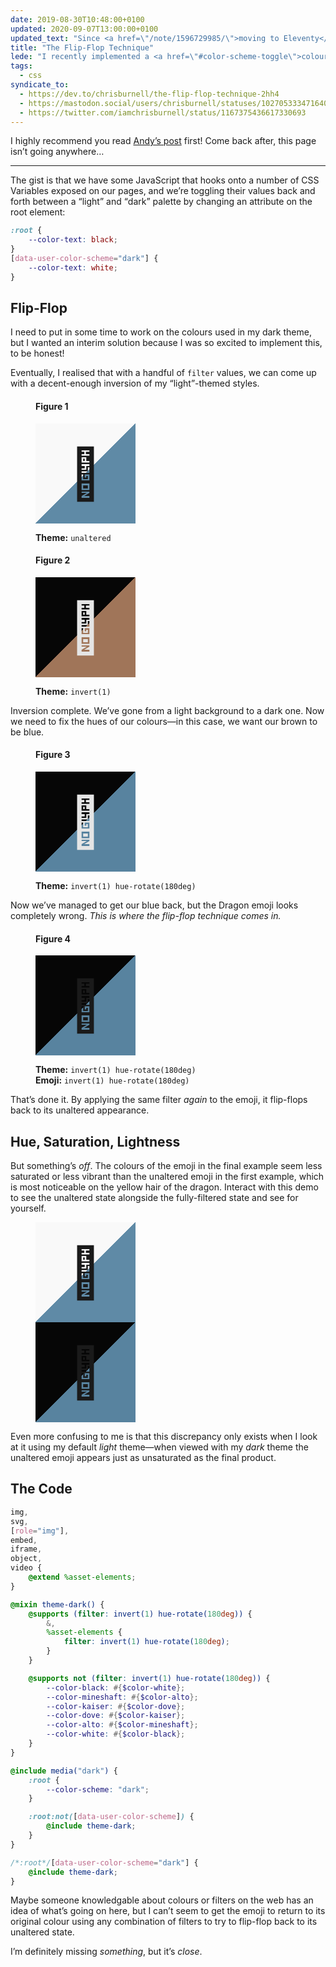```yaml
---
date: 2019-08-30T10:48:00+0100
updated: 2020-09-07T13:00:00+0100
updated_text: "Since <a href=\"/note/1596729985/\">moving to Eleventy</a> I have put a bit more thought and effort into how I would transition my design from light to dark, and no longer use the <code>filter()</code> technique described below."
title: "The Flip-Flop Technique"
lede: "I recently implemented a <a href=\"#color-scheme-toggle\">colour scheme toggler</a> in the footer of my website, following <a href=\"https://hankchizljaw.com\" rel=\"external\">Andy Bell’s</a> guide, <a href=\"https://hankchizljaw.com/wrote/create-a-user-controlled-dark-or-light-mode\" rel=\"external\">Create a user controlled dark or light mode</a>, and I found a wonky but fun alternative solution for styling my dark theme which leverages CSS’s filter property."
tags:
  - css
syndicate_to:
  - https://dev.to/chrisburnell/the-flip-flop-technique-2hh4
  - https://mastodon.social/users/chrisburnell/statuses/102705333471640919
  - https://twitter.com/iamchrisburnell/status/1167375436617330693
---
```


<style>
    .figure--dragon div {
        background-color: #f9f9f9;
        background-image: linear-gradient(to bottom right, transparent 50%, #5f8aa6 50%, #5f8aa6);
        width: 10rem;
        height: 10rem;
        font-size: 5rem;
        line-height: 10rem;
        text-align: center;
    }
    [data-user-color-scheme="dark"] .figure--dragon {
        filter: hue-rotate(180deg) invert(1);
    }
    [data-user-color-scheme="dark"] .figure--dragon .emoji {
        filter: none;
    }
    .figure--dragon--animate {
        flex-direction: row;
        cursor: col-resize;
    }
    .figure--dragon--animate div {
        clip-path: polygon(0 0, 100% 0, 100% 100%, 0 100%);
        transition: all 0.5s ease;
    }
    .figure--dragon--animate:hover div:first-child,
    .figure--dragon--animate:focus div:first-child,
    .figure--dragon--animate:active div:first-child {
        clip-path: polygon(0 0, 50% 0, 50% 100%, 0 100%);
        transform: translateX(50%);
    }
    .figure--dragon--animate:hover div:last-child,
    .figure--dragon--animate:focus div:last-child,
    .figure--dragon--animate:active div:last-child {
        clip-path: polygon(50% 0, 100% 0, 100% 100%, 50% 100%);
        transform: translateX(-50%);
    }
</style>

I highly recommend you read [Andy’s post](https://hankchizljaw.com/wrote/create-a-user-controlled-dark-or-light-mode/) first! Come back after, this page isn’t going anywhere…

--------

The gist is that we have some JavaScript that hooks onto a number of CSS Variables exposed on our pages, and we’re toggling their values back and forth between a <q>light</q> and <q>dark</q> palette by changing an attribute on the root element:

```css
:root {
    --color-text: black;
}
[data-user-color-scheme="dark"] {
    --color-text: white;
}
```

## Flip-Flop

I need to put in some time to work on the colours used in my dark theme, but I wanted an interim solution because I was so excited to implement this, to be honest!

Eventually, I realised that with a handful of `filter` values, we can come up with a decent-enough inversion of my <q>light</q>-themed styles.

<figure class="figure--dragon">
    <h4>Figure 1</h4>
    <div>
        <span class="emoji" role="img" aria-label="Dragon Face">🐲</span>
    </div>
    <p>
        <strong>Theme:</strong> <code>unaltered</code>
    </p>
</figure>

<figure class="figure--dragon">
    <h4>Figure 2</h4>
    <div style="filter: invert(1);">
        <span class="emoji" role="img" aria-label="Dragon Face">🐲</span>
    </div>
    <p>
        <strong>Theme:</strong> <code>invert(1)</code>
    </p>
</figure>

Inversion complete. We’ve gone from a light background to a dark one. Now we need to fix the hues of our colours—in this case, we want our brown to be blue.

<figure class="figure--dragon">
    <h4>Figure 3</h4>
    <div style="filter: invert(1) hue-rotate(180deg);">
        <span class="emoji" role="img" aria-label="Dragon Face">🐲</span>
    </div>
    <p>
        <strong>Theme:</strong> <code>invert(1) hue-rotate(180deg)</code>
    </p>
</figure>

Now we’ve managed to get our blue back, but the Dragon emoji looks completely wrong. *This is where the flip-flop technique comes in.*

<figure class="figure--dragon">
    <h4>Figure 4</h4>
    <div style="filter: invert(1) hue-rotate(180deg);">
        <span class="emoji" role="img" aria-label="Dragon Face" style="filter: invert(1) hue-rotate(180deg);">🐲</span>
    </div>
    <p>
        <strong>Theme:</strong> <code>invert(1) hue-rotate(180deg)</code>
        <br>
        <strong>Emoji:</strong> <code>invert(1) hue-rotate(180deg)</code>
    </p>
</figure>

That’s done it. By applying the same filter *again* to the emoji, it flip-flops back to its unaltered appearance.


## Hue, Saturation, Lightness

But something’s *off*. The colours of the emoji in the final example seem less saturated or less vibrant than the unaltered emoji in the first example, which is most noticeable on the yellow hair of the dragon. Interact with this demo to see the unaltered state alongside the fully-filtered state and see for yourself.

<figure class="figure--dragon  figure--dragon--animate" tabindex="0">
    <div>
        <span class="emoji" role="img" aria-label="Dragon Face">🐲</span>
    </div>
    <div style="filter: invert(1) hue-rotate(180deg);">
        <span class="emoji" role="img" aria-label="Dragon Face" style="filter: invert(1) hue-rotate(180deg);">🐲</span>
    </div>
</figure>

Even more confusing to me is that this discrepancy only exists when I look at it using my default *light* theme—when viewed with my *dark* theme the unaltered emoji appears just as unsaturated as the final product.


## The Code

```scss
img,
svg,
[role="img"],
embed,
iframe,
object,
video {
    @extend %asset-elements;
}

@mixin theme-dark() {
    @supports (filter: invert(1) hue-rotate(180deg)) {
        &,
        %asset-elements {
            filter: invert(1) hue-rotate(180deg);
        }
    }

    @supports not (filter: invert(1) hue-rotate(180deg)) {
        --color-black: #{$color-white};
        --color-mineshaft: #{$color-alto};
        --color-kaiser: #{$color-dove};
        --color-dove: #{$color-kaiser};
        --color-alto: #{$color-mineshaft};
        --color-white: #{$color-black};
    }
}

@include media("dark") {
    :root {
        --color-scheme: "dark";
    }

    :root:not([data-user-color-scheme]) {
        @include theme-dark;
    }
}

/*:root*/[data-user-color-scheme="dark"] {
    @include theme-dark;
}
```

Maybe someone knowledgable about colours or filters on the web has an idea of what’s going on here, but I can’t seem to get the emoji to return to its original colour using any combination of filters to try to flip-flop back to its unaltered state.

I’m definitely missing *something*, but it’s *close*.
